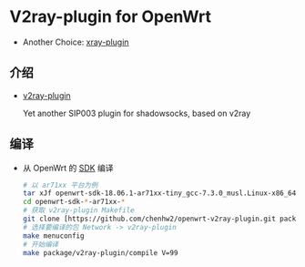 # V2ray-plugin for OpenWrt

- Another Choice: [xray-plugin](https://github.com/honwen/openwrt-precompiled-feeds)

## 介绍

- [v2ray-plugin][v]

  Yet another SIP003 plugin for shadowsocks, based on v2ray

## 编译

- 从 OpenWrt 的 [SDK][s] 编译

  ```bash
  # 以 ar71xx 平台为例
  tar xJf openwrt-sdk-18.06.1-ar71xx-tiny_gcc-7.3.0_musl.Linux-x86_64.tar.xz
  cd openwrt-sdk-*-ar71xx-*
  # 获取 v2ray-plugin Makefile
  git clone [https://github.com/chenhw2/openwrt-v2ray-plugin.git package/v2ray-plugin](https://github.com/zwff/openwrt-v2ray-plugin.git)
  # 选择要编译的包 Network -> v2ray-plugin
  make menuconfig
  # 开始编译
  make package/v2ray-plugin/compile V=99
  ```

[s]: https://openwrt.org/docs/guide-developer/using_the_sdk#obtain_the_sdk
[v]: https://github.com/shadowsocks/v2ray-plugin
